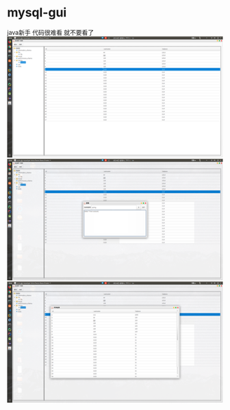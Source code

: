 # mysql-gui
java新手 代码很难看 就不要看了
![](https://github.com/gjy12345/mysql-gui/blob/gjy12345-patch-1/2019-03-30%2017-14-42%20%E7%9A%84%E5%B1%8F%E5%B9%95%E6%88%AA%E5%9B%BE.png)
![](https://github.com/gjy12345/mysql-gui/blob/gjy12345-patch-1/2019-03-30%2017-14-45%20%E7%9A%84%E5%B1%8F%E5%B9%95%E6%88%AA%E5%9B%BE.png)
![](https://github.com/gjy12345/mysql-gui/blob/gjy12345-patch-1/2019-03-30%2017-14-48%20%E7%9A%84%E5%B1%8F%E5%B9%95%E6%88%AA%E5%9B%BE.png)
